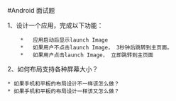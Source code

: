 #Android 面试题

1、设计一个应用，完成以下功能：  
  
		*	应用启动后显示launch Image  
		*	如果用户不点击launch Image， 3秒钟后跳转到主页面。  
		*	如果用户点击launch Image， 立即跳转到主页面  
	
2、如何布局支持各种屏幕大小？  

	* 如果手机和平板的布局设计不一样该怎么做？  
	* 如果手机和平板的布局设计一样该又怎么做？  



